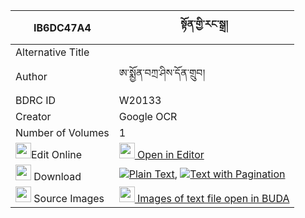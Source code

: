 |IB6DC47A4|སྟོན་གྱི་རང་སྒྲ། 
| --- | --- 
|Alternative Title |
|Author| ཨ་སྨྱོན་བཀྲ་ཤིས་དོན་གྲུབ།
|BDRC ID | W20133
|Creator | Google OCR
|Number of Volumes| 1
|<img width="25" src="https://img.icons8.com/color/25/000000/edit-property.png">Edit Online| [<img width="25" src="https://avatars.githubusercontent.com/u/45091458?s=200&v=4"> Open in Editor](http://editor.openpecha.org/IB6DC47A4)
|<img width="25" src="https://img.icons8.com/fluent/48/000000/download-2.png"/>  Download | [![](https://img.icons8.com/color/20/000000/txt.png)Plain Text](https://github.com/Openpecha/IB6DC47A4/releases/download/v1/ton_gyi_rang_dra_plain_IB6DC47A4.zip), [![](https://img.icons8.com/color/20/000000/txt.png)Text with Pagination](https://github.com/Openpecha/IB6DC47A4/releases/download/v1/ton_gyi_rang_dra_pages_IB6DC47A4.zip)
|<img width="25" src="https://img.icons8.com/plasticine/100/000000/pictures-folder.png"/>  Source Images | [<img width="25" src="https://library.bdrc.io/icons/BUDA-small.svg"> Images of text file open in BUDA](https://library.bdrc.io/show/bdr:W20133)